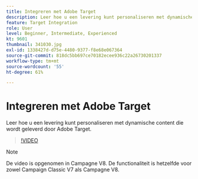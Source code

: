 ```yaml
---
title: Integreren met Adobe Target
description: Leer hoe u een levering kunt personaliseren met dynamische content die wordt geleverd door Adobe Target.
feature: Target Integration
role: User
level: Beginner, Intermediate, Experienced
kt: 9601
thumbnail: 341030.jpg
exl-id: 1338427d-d75e-4480-9377-f8e68e067364
source-git-commit: 818dc5bb697ce70182ecee936c22a26730201337
workflow-type: tm+mt
source-wordcount: '55'
ht-degree: 61%

---
```


# Integreren met Adobe Target

Leer hoe u een levering kunt personaliseren met dynamische content die wordt geleverd door Adobe Target.

>[!VIDEO](https://video.tv.adobe.com/v/341030?quality=12&learn=on)

>[!NOTE]
> De video is opgenomen in Campagne V8. De functionaliteit is hetzelfde voor zowel Campaign Classic V7 als Campagne V8.
